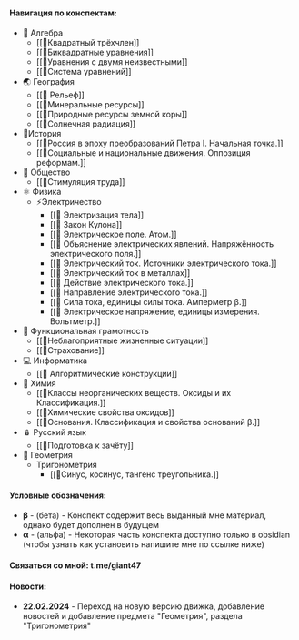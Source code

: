 #### Навигация по конспектам:
- 🔢 Алгебра
	- [[📒Квадратный трёхчлен]]
	- [[📒Биквадратные уравнения]]
	- [[📒Уравнения с двумя неизвестными]]
	- [[📒Система уравнений]]
- 🌏 География
	- [[📒 Рельеф]]
	- [[📒Минеральные ресурсы]]
	- [[📒Природные ресурсы земной коры]]
	- [[📒Солнечная радиация]]
- 🏺История
	- [[📒Россия в эпоху преобразований Петра I. Начальная точка.]]
	- [[📒Социальные и национальные движения. Оппозиция реформам.]]
- 👥 Общество
	- [[📒Стимуляция труда]]
- ⚛️ Физика
	- ⚡Электричество
		- [[📒 Электризация тела]]
		- [[📒 Закон Кулона]]
		- [[📒 Электрическое поле. Атом.]]
		- [[📒 Объяснение электрических явлений. Напряжённость электрического поля.]]
		- [[📒 Электрический ток. Источники электрического тока.]]
		- [[📒 Электрический ток в металлах]]
		- [[📒 Действие электрического тока.]]
		- [[📒 Направление электрического тока.]]
		- [[📒 Сила тока, единицы силы тока. Амперметр β.]]
		- [[📒 Электрическое напряжение, единицы измерения. Вольтметр.]]
- 📄 Функциональная грамотность
	- [[📒Неблагоприятные жизненные ситуации]]
	- [[📒Страхование]]
- 💻 Информатика
    - [[📒 Алгоритмические конструкции]]
- 🧪 Химия
	- [[📒Классы неорганических веществ. Оксиды и их Классификация.]]
	- [[📒Химические свойства оксидов]]
	- [[📒Основания. Классификация и свойства оснований β.]]
- 🪆 Русский язык
	- [[📄Подготовка к зачёту]]
- 📐 Геометрия
	- Тригонометрия
		- [[📒Синус, косинус, тангенс треугольника.]]

#### Условные обозначения:
- **β** - (бета) - Конспект содержит весь выданный мне материал, однако будет дополнен в будущем
- **α** - (альфа) - Некоторая часть конспекта доступно только в obsidian (чтобы узнать как установить напишите мне по ссылке ниже)
#### Связаться со мной: t.me/giant47
#### Новости:
- **22.02.2024** - Переход на новую версию движка, добавление новостей и добавление предмета "Геометрия", раздела "Тригонометрия"